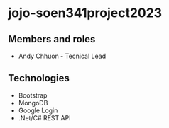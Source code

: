# jojo-soen341project2023

## Members and roles

- Andy Chhuon - Tecnical Lead

## Technologies

- Bootstrap
- MongoDB
- Google Login
- .Net/C# REST API

